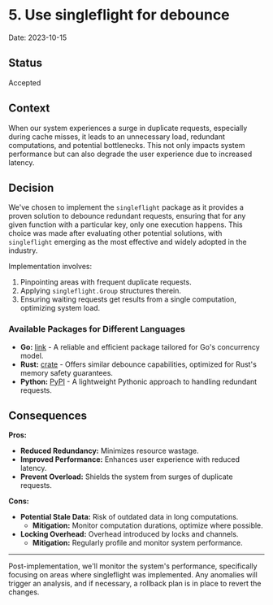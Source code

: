 # 5. Use singleflight for debounce

Date: 2023-10-15

## Status

Accepted

## Context

When our system experiences a surge in duplicate requests, especially during cache misses, 
it leads to an unnecessary load, redundant computations, and potential bottlenecks. 
This not only impacts system performance but can also degrade the user experience due to increased latency.

## Decision

We've chosen to implement the `singleflight` package as it provides a proven solution to debounce redundant requests, 
ensuring that for any given function with a particular key, only one execution happens. 
This choice was made after evaluating other potential solutions, with `singleflight` emerging as the most effective and 
widely adopted in the industry.

Implementation involves:

1. Pinpointing areas with frequent duplicate requests.
2. Applying `singleflight.Group` structures therein.
3. Ensuring waiting requests get results from a single computation, optimizing system load.

### Available Packages for Different Languages

- **Go:** [link](golang.org/x/sync/singleflight) - A reliable and efficient package tailored for Go's concurrency model.
- **Rust:** [crate](https://docs.rs/singleflight/latest/singleflight/) - Offers similar debounce capabilities, optimized for Rust's memory safety guarantees.
- **Python:** [PyPI](https://pypi.org/project/singleflight/) - A lightweight Pythonic approach to handling redundant requests.

## Consequences

**Pros:**

- **Reduced Redundancy:** Minimizes resource wastage.
- **Improved Performance:** Enhances user experience with reduced latency.
- **Prevent Overload:** Shields the system from surges of duplicate requests.

**Cons:**

- **Potential Stale Data:** Risk of outdated data in long computations. 
  - **Mitigation:** Monitor computation durations, optimize where possible.
- **Locking Overhead:** Overhead introduced by locks and channels. 
  - **Mitigation:** Regularly profile and monitor system performance.

---

Post-implementation, we'll monitor the system's performance, specifically focusing on areas where singleflight was implemented. 
Any anomalies will trigger an analysis, and if necessary, a rollback plan is in place to revert the changes.

